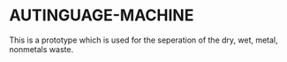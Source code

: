 # AUTINGUAGE-MACHINE
This is a prototype which is used for the seperation of the dry, wet, metal, nonmetals waste.
